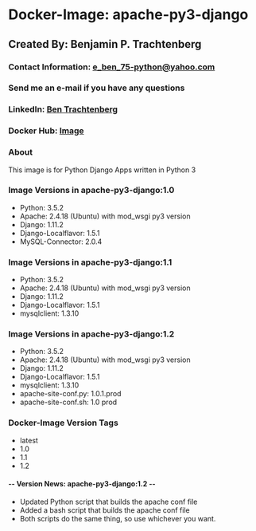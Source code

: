 # Docker-Image: apache-py3-django

## Created By: Benjamin P. Trachtenberg 

### Contact Information:  e_ben_75-python@yahoo.com
### Send me an e-mail if you have any questions

### LinkedIn: [Ben Trachtenberg](https://www.linkedin.com/in/ben-trachtenberg-3a78496)
### Docker Hub: [Image](https://hub.docker.com/r/btr1975/apache-py3-django/)

### About

This image is for Python Django Apps written in Python 3

### Image Versions in apache-py3-django:1.0

* Python: 3.5.2
* Apache: 2.4.18 (Ubuntu) with mod_wsgi py3 version
* Django: 1.11.2
* Django-Localflavor: 1.5.1
* MySQL-Connector: 2.0.4

### Image Versions in apache-py3-django:1.1

* Python: 3.5.2
* Apache: 2.4.18 (Ubuntu) with mod_wsgi py3 version
* Django: 1.11.2
* Django-Localflavor: 1.5.1
* mysqlclient: 1.3.10

### Image Versions in apache-py3-django:1.2

* Python: 3.5.2
* Apache: 2.4.18 (Ubuntu) with mod_wsgi py3 version
* Django: 1.11.2
* Django-Localflavor: 1.5.1
* mysqlclient: 1.3.10
* apache-site-conf.py: 1.0.1.prod
* apache-site-conf.sh: 1.0 prod

### Docker-Image Version Tags
* latest
* 1.0
* 1.1
* 1.2

#### -- Version News: apache-py3-django:1.2 --
* Updated Python script that builds the apache conf file
* Added a bash script that builds the apache conf file
* Both scripts do the same thing, so use whichever you want.
